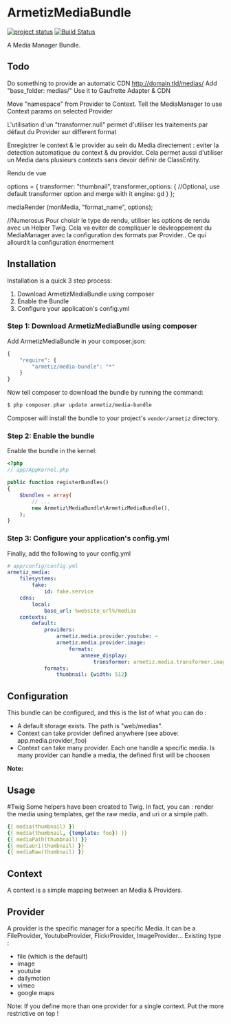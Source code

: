ArmetizMediaBundle
=====================
[![project status](http://stillmaintained.com/armetiz/ArmetizMediaBundle.png)](http://stillmaintained.com/armetiz/ArmetizMediaBundle)
[![Build Status](https://secure.travis-ci.org/armetiz/ArmetizMediaBundle.png)](http://travis-ci.org/armetiz/ArmetizMediaBundle)

A Media Manager Bundle.

## Todo
Do something to provide an automatic CDN http://domain.tld/medias/
Add "base_folder: medias/"
Use it to Gaufrette Adapter & CDN

Move "namespace" from Provider to Context. Tell the MediaManager to use Context params on selected Provider

L'utilisation d'un "transformer.null" permet d'utiliser les traitements par défaut du Provider sur different format

Enregistrer le context & le provider au sein du Media directement : eviter la detection automatique du context & du provider.
Cela permet aussi d'utiliser un Media dans plusieurs contexts sans devoir définir de ClassEntity.


Rendu de vue

options = {
    transformer: "thumbnail",
    transformer_options: {  //Optional, use default transformer option and merge with it
        engine: gd
    }
};

mediaRender (monMedia, "format_name", options);

//Numerosus
Pour choisir le type de rendu, utiliser les options de rendu avec un Helper Twig.
Cela va eviter de compliquer le dévleoppement du MediaManager avec la configuration des formats par Provider.. Ce qui allourdit la configuration énormement

## Installation

Installation is a quick 3 step process:

1. Download ArmetizMediaBundle using composer
2. Enable the Bundle
3. Configure your application's config.yml

### Step 1: Download ArmetizMediaBundle using composer

Add ArmetizMediaBundle in your composer.json:

```js
{
    "require": {
        "armetiz/media-bundle": "*"
    }
}
```

Now tell composer to download the bundle by running the command:

``` bash
$ php composer.phar update armetiz/media-bundle
```

Composer will install the bundle to your project's `vendor/armetiz` directory.

### Step 2: Enable the bundle

Enable the bundle in the kernel:

``` php
<?php
// app/AppKernel.php

public function registerBundles()
{
    $bundles = array(
        // ...
        new Armetiz\MediaBundle\ArmetizMediaBundle(),
    );
}
```
### Step 3: Configure your application's config.yml

Finally, add the following to your config.yml

``` yaml
# app/config/config.yml
armetiz_media:
    filesystems:
        fake:
            id: fake.service
    cdns: 
        local:
            base_url: %website_url%/medias
    contexts:
        default:
            providers: 
                armetiz.media.provider.youtube: ~
                armetiz.media.provider.image:
                    formats:
                        annexe_display:
                            transformer: armetiz.media.transformer.image_to_thumbnail
            formats:
                thumbnail: {width: 512}
```

## Configuration
This bundle can be configured, and this is the list of what you can do :
- A default storage exists. The path is "web/medias".
- Context can take provider defined anywhere (see above: app.media.provider_foo)
- Context can take many provider. Each one handle a specific media. Is many provider can handle a media, the defined first will be choosen

**Note:**

## Usage
#Twig
Some helpers have been created to Twig. In fact, you can : render the media using templates, get the raw media, and uri or a simple path. 

``` yaml
{{ media(thumbnail) }}
{{ media(thumbnail, {template: foo}) }}
{{ mediaPath(thumbnail) }}
{{ mediaUri(thumbnail) }}
{{ mediaRaw(thumbnail) }}
```

## Context
A context is a simple mapping between an Media & Providers.

## Provider
A provider is the specific manager for a specific Media. It can be a FileProvider, YoutubeProvider, FlickrProvider, ImageProvider...
Existing type :
* file (which is the default)
* image
* youtube
* dailymotion
* vimeo
* google maps

Note: If you define more than one provider for a single context. Put the more restrictive on top !
